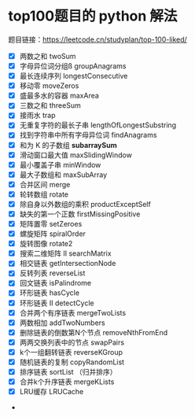 # top100题目的 python 解法

题目链接：https://leetcode.cn/studyplan/top-100-liked/

- [x] 两数之和 twoSum
- [x] 字母异位词分组ß groupAnagrams
- [x] 最长连续序列 longestConsecutive
- [x] 移动零 moveZeros
- [x] 盛最多水的容器 maxArea
- [x] 三数之和 threeSum
- [x] 接雨水 trap
- [x] 无重复字符的最长子串 lengthOfLongestSubstring
- [x] 找到字符串中所有字母异位词 findAnagrams
- [x] 和为 K 的子数组 **subarraySum** 
- [x] 滑动窗口最大值 maxSlidingWindow
- [x] 最小覆盖子串 minWindow
- [x] 最大子数组和 maxSubArray
- [x] 合并区间 merge
- [x] 轮转数组 rotate
- [x] 除自身以外数组的乘积 productExceptSelf
- [x] 缺失的第一个正数 firstMissingPositive
- [x] 矩阵置零 setZeroes
- [x] 螺旋矩阵 spiralOrder
- [x] 旋转图像 rotate2
- [x] 搜索二维矩阵 II searchMatrix
- [x] 相交链表 getIntersectionNode
- [x] 反转列表 reverseList
- [x] 回文链表 isPalindrome
- [x] 环形链表 hasCycle
- [x] 环形链表 II detectCycle
- [x] 合并两个有序链表 mergeTwoLists
- [x] 两数相加 addTwoNumbers
- [x] 删除链表的倒数第N个节点 removeNthFromEnd
- [x] 两两交换列表中的节点 swapPairs
- [x] k个一组翻转链表 reverseKGroup
- [x] 随机链表的复制 copyRandomList
- [x] 排序链表 sortList （归并排序）
- [x] 合并k个升序链表 mergeKLists
- [x] LRU缓存 LRUCache
- 

